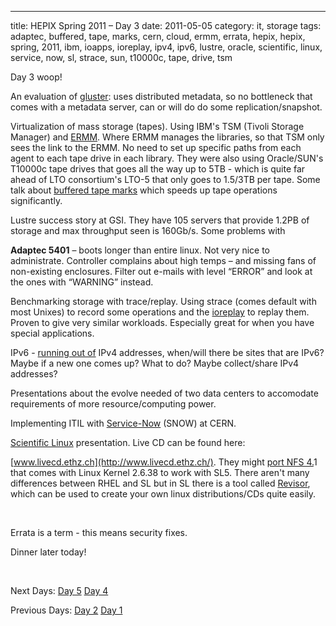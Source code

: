 ---
title: HEPIX Spring 2011 – Day 3
date: 2011-05-05
category: it, storage
tags: adaptec, buffered, tape, marks, cern, cloud, ermm, errata, hepix, hepix, spring, 2011, ibm, ioapps, ioreplay, ipv4, ipv6, lustre, oracle, scientific, linux, service, now, sl, strace, sun, t10000c, tape, drive, tsm

Day 3 woop!

An evaluation of [gluster](http://www.gluster.org/ "gluster.org"): uses distributed metadata, so no bottleneck that comes with a metadata server, can or will do do some replication/snapshot.

Virtualization of mass storage (tapes). Using IBM's TSM (Tivoli Storage Manager) and [ERMM](http://www-935.ibm.com/services/de/igs/pdf/br-stor-enterprise-remove-mm-en.pdf "links to pdf on ibm.com"). Where ERMM manages the libraries, so that TSM only sees the link to the ERMM. No need to set up specific paths from each agent to each tape drive in each library. They were also using Oracle/SUN's T10000c tape drives that goes all the way up to 5TB - which is quite far ahead of LTO consortium's LTO-5 that only goes to 1.5/3TB per tape. Some talk about [buffered tape marks](http://publib.boulder.ibm.com/infocenter/zos/v1r10/index.jsp?topic=/com.ibm.zos.r10.idad500/buftms.htm "on boulder.ibm.com") which speeds up tape operations significantly.

Lustre success story at GSI. They have 105 servers that provide 1.2PB of storage and max throughput seen is 160Gb/s. Some problems with

**Adaptec 5401** – boots longer than entire linux. Not very nice to administrate. Controller complains about high temps – and missing fans of non-existing enclosures. Filter out e-mails with level “ERROR” and look at the ones with “WARNING” instead.

Benchmarking storage with trace/replay. Using strace (comes default with most Unixes) to record some operations and the [ioreplay](http://code.google.com/p/ioapps "ioapps on google code") to replay them. Proven to give very similar workloads. Especially great for when you have special applications.

IPv6 - [running out of](http://www.potaroo.net/tools/ipv4/ "clear") IPv4 addresses, when/will there be sites that are IPv6? Maybe if a new one comes up? What to do? Maybe collect/share IPv4 addresses?

Presentations about the evolve needed of two data centers to accomodate requirements of more resource/computing power.

Implementing ITIL with [Service-Now](http://www.service-now.com/ "service-now") (SNOW) at CERN.

[Scientific Linux](http://www.scientificlinux.org/ ".org") presentation. Live CD can be found here:

[www.livecd.ethz.ch](http://www.livecd.ethz.ch/). They might [port NFS 4.](http://pnfs.com/ "pnfs.com")1 that comes with Linux Kernel 2.6.38 to work with SL5. There aren't many differences between RHEL and SL but in SL there is a tool called [Revisor](https://www.scientificlinux.org/distributions/6x/build/sites "howto"), which can be used to create your own linux distributions/CDs quite easily.

 

Errata is a term - this means security fixes.

Dinner later today!

 

Next Days: [Day 5](http://www.guldmyr.com/blog/hepix-spring-2011-%e2%80%93-day-5/ "day5") [Day 4](http://www.guldmyr.com/blog/hepix-spring-2011-day-4/ "day4")

Previous Days: [Day 2](http://www.guldmyr.com/blog/hepix-spring-2011-%e2%80%93-day-2/ "day2") [Day 1](http://www.guldmyr.com/blog/hepix-spring-2011-day-1/ "day1")
